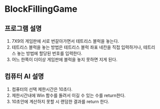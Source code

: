 # BlockFillingGame

## 프로그램 설명
1. 7X9의 게임판에 서로 번갈아가면서 테트리스 블럭을 놓는다.
2. 테트리스 블럭을 놓는 방법은 테트리스 블럭 좌표 네칸을 직접 입력하거나, 테트리스 놓는 방법에 할당된 번호를 입력한다.
3. 어느 한쪽이 더이상 게임판에 블럭을 놓지 못하면 지게 된다.
## 컴퓨터 AI 설명
1. 컴퓨터의 선택 제한시간은 10초다.
2. 제한시간내에 Win 함수를 돌려서 이길 수 있는 수를 return한다.
3. 10초안에 계산하지 못할 시 랜덤한 결과를 return 한다.